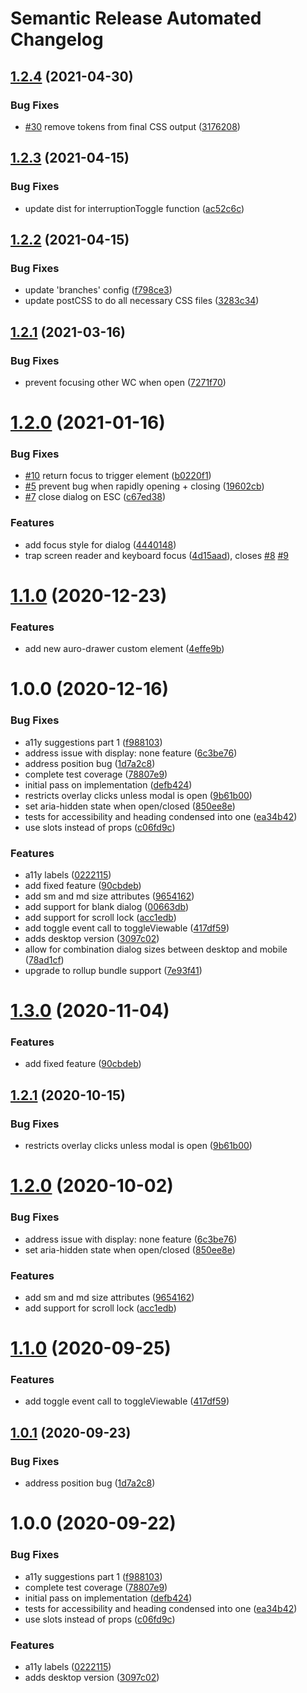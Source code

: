 # Semantic Release Automated Changelog

## [1.2.4](https://github.com/AlaskaAirlines/auro-interruption/compare/v1.2.3...v1.2.4) (2021-04-30)


### Bug Fixes

* [#30](https://github.com/AlaskaAirlines/auro-interruption/issues/30) remove tokens from final CSS output ([3176208](https://github.com/AlaskaAirlines/auro-interruption/commit/317620815fa84e13f297961888dda047cd2f5787))

## [1.2.3](https://github.com/AlaskaAirlines/auro-interruption/compare/v1.2.2...v1.2.3) (2021-04-15)


### Bug Fixes

* update dist for interruptionToggle function ([ac52c6c](https://github.com/AlaskaAirlines/auro-interruption/commit/ac52c6c05f48252fb5e4a502722a5d3da31eb83a))

## [1.2.2](https://github.com/AlaskaAirlines/auro-interruption/compare/v1.2.1...v1.2.2) (2021-04-15)


### Bug Fixes

* update 'branches' config ([f798ce3](https://github.com/AlaskaAirlines/auro-interruption/commit/f798ce339fa22d4decc48065d0bf9c9ddd76058f))
* update postCSS to do all necessary CSS files ([3283c34](https://github.com/AlaskaAirlines/auro-interruption/commit/3283c34b46cd341bcaa44da0efda220bc8c03102))

## [1.2.1](https://github.com/AlaskaAirlines/auro-interruption/compare/v1.2.0...v1.2.1) (2021-03-16)


### Bug Fixes

* prevent focusing other WC when open ([7271f70](https://github.com/AlaskaAirlines/auro-interruption/commit/7271f70d5f70affe4d27bd18f9d1df137a639904))

# [1.2.0](https://github.com/AlaskaAirlines/auro-interruption/compare/v1.1.0...v1.2.0) (2021-01-16)


### Bug Fixes

* [#10](https://github.com/AlaskaAirlines/auro-interruption/issues/10) return focus to trigger element ([b0220f1](https://github.com/AlaskaAirlines/auro-interruption/commit/b0220f1404a3e3acb3b11d008faa19a383e5f5e5))
* [#5](https://github.com/AlaskaAirlines/auro-interruption/issues/5) prevent bug when rapidly opening + closing ([19602cb](https://github.com/AlaskaAirlines/auro-interruption/commit/19602cbbb8cde79dbf32b0786e2a7295794b3afd))
* [#7](https://github.com/AlaskaAirlines/auro-interruption/issues/7) close dialog on ESC ([c67ed38](https://github.com/AlaskaAirlines/auro-interruption/commit/c67ed38750bd0d85f5924c7b6c04dba282fbf358))


### Features

* add focus style for dialog ([4440148](https://github.com/AlaskaAirlines/auro-interruption/commit/44401488226854cb464df19ef03ef2f250268c25))
* trap screen reader and keyboard focus ([4d15aad](https://github.com/AlaskaAirlines/auro-interruption/commit/4d15aad4cf82054cf03cdc6e9da7a947ae9e4302)), closes [#8](https://github.com/AlaskaAirlines/auro-interruption/issues/8) [#9](https://github.com/AlaskaAirlines/auro-interruption/issues/9)

# [1.1.0](https://github.com/AlaskaAirlines/auro-interruption/compare/v1.0.0...v1.1.0) (2020-12-23)


### Features

* add new auro-drawer custom element ([4effe9b](https://github.com/AlaskaAirlines/auro-interruption/commit/4effe9b4dffdab2951603675adcddeb4b21f1095))

# 1.0.0 (2020-12-16)


### Bug Fixes

* a11y suggestions part 1 ([f988103](https://github.com/AlaskaAirlines/auro-interruption/commit/f988103006bf0d05e4acf684f8ca522179a6c318))
* address issue with display: none feature ([6c3be76](https://github.com/AlaskaAirlines/auro-interruption/commit/6c3be76e431f66754f954976e0a530db8b9f0bab))
* address position bug ([1d7a2c8](https://github.com/AlaskaAirlines/auro-interruption/commit/1d7a2c88096653d70bcab30556fe1213ff77a7a8))
* complete test coverage ([78807e9](https://github.com/AlaskaAirlines/auro-interruption/commit/78807e9f256e0fc7a17a2454aa1e85024cfc38ac))
* initial pass on implementation ([defb424](https://github.com/AlaskaAirlines/auro-interruption/commit/defb424b1ea7668abee19327f3108c3c324535f5))
* restricts overlay clicks unless modal is open ([9b61b00](https://github.com/AlaskaAirlines/auro-interruption/commit/9b61b004114954863db120fef58cf1ae25201f98))
* set aria-hidden state when open/closed ([850ee8e](https://github.com/AlaskaAirlines/auro-interruption/commit/850ee8e26b97bba955f8300111f844b58ea121aa))
* tests for accessibility and heading condensed into one ([ea34b42](https://github.com/AlaskaAirlines/auro-interruption/commit/ea34b42d04b68a5960dbbaf48ead7a4a4a3efc43))
* use slots instead of props ([c06fd9c](https://github.com/AlaskaAirlines/auro-interruption/commit/c06fd9c6833f1674d4482a81760a409fcd7ef0a8))


### Features

* a11y labels ([0222115](https://github.com/AlaskaAirlines/auro-interruption/commit/0222115de0146cb00eac714c74dacc37d0b0b4d5))
* add fixed feature ([90cbdeb](https://github.com/AlaskaAirlines/auro-interruption/commit/90cbdebe3c4a2d9dfb7a8b1671279a363afed4c1))
* add sm and md size attributes ([9654162](https://github.com/AlaskaAirlines/auro-interruption/commit/9654162cef6082c5c5e90711750ddda05cf8195d))
* add support for blank dialog ([00663db](https://github.com/AlaskaAirlines/auro-interruption/commit/00663db92ff86840136885e470b1b21935a9c5ba))
* add support for scroll lock ([acc1edb](https://github.com/AlaskaAirlines/auro-interruption/commit/acc1edb0160b513c772a3e00ab6f919497ac7bac))
* add toggle event call to toggleViewable ([417df59](https://github.com/AlaskaAirlines/auro-interruption/commit/417df59e3ef70779ddc20b2e3319f140001b03cb))
* adds desktop version ([3097c02](https://github.com/AlaskaAirlines/auro-interruption/commit/3097c025cddec5b458218a297a92d68fae98faf9))
* allow for combination dialog sizes between desktop and mobile ([78ad1cf](https://github.com/AlaskaAirlines/auro-interruption/commit/78ad1cfaceeb84df912eef4bf8549fd8a5f71af2))
* upgrade to rollup bundle support ([7e93f41](https://github.com/AlaskaAirlines/auro-interruption/commit/7e93f41c26b1f3f652f677b358a5fb0978c3af70))

# [1.3.0](https://github.com/AlaskaAirlines/auro-dialog/compare/v1.2.1...v1.3.0) (2020-11-04)


### Features

* add fixed feature ([90cbdeb](https://github.com/AlaskaAirlines/auro-dialog/commit/90cbdebe3c4a2d9dfb7a8b1671279a363afed4c1))

## [1.2.1](https://github.com/AlaskaAirlines/auro-dialog/compare/v1.2.0...v1.2.1) (2020-10-15)


### Bug Fixes

* restricts overlay clicks unless modal is open ([9b61b00](https://github.com/AlaskaAirlines/auro-dialog/commit/9b61b004114954863db120fef58cf1ae25201f98))

# [1.2.0](https://github.com/AlaskaAirlines/auro-dialog/compare/v1.1.0...v1.2.0) (2020-10-02)


### Bug Fixes

* address issue with display: none feature ([6c3be76](https://github.com/AlaskaAirlines/auro-dialog/commit/6c3be76e431f66754f954976e0a530db8b9f0bab))
* set aria-hidden state when open/closed ([850ee8e](https://github.com/AlaskaAirlines/auro-dialog/commit/850ee8e26b97bba955f8300111f844b58ea121aa))


### Features

* add sm and md size attributes ([9654162](https://github.com/AlaskaAirlines/auro-dialog/commit/9654162cef6082c5c5e90711750ddda05cf8195d))
* add support for scroll lock ([acc1edb](https://github.com/AlaskaAirlines/auro-dialog/commit/acc1edb0160b513c772a3e00ab6f919497ac7bac))

# [1.1.0](https://github.com/AlaskaAirlines/auro-dialog/compare/v1.0.1...v1.1.0) (2020-09-25)


### Features

* add toggle event call to toggleViewable ([417df59](https://github.com/AlaskaAirlines/auro-dialog/commit/417df59e3ef70779ddc20b2e3319f140001b03cb))

## [1.0.1](https://github.com/AlaskaAirlines/auro-dialog/compare/v1.0.0...v1.0.1) (2020-09-23)


### Bug Fixes

* address position bug ([1d7a2c8](https://github.com/AlaskaAirlines/auro-dialog/commit/1d7a2c88096653d70bcab30556fe1213ff77a7a8))

# 1.0.0 (2020-09-22)


### Bug Fixes

* a11y suggestions part 1 ([f988103](https://github.com/AlaskaAirlines/auro-dialog/commit/f988103006bf0d05e4acf684f8ca522179a6c318))
* complete test coverage ([78807e9](https://github.com/AlaskaAirlines/auro-dialog/commit/78807e9f256e0fc7a17a2454aa1e85024cfc38ac))
* initial pass on implementation ([defb424](https://github.com/AlaskaAirlines/auro-dialog/commit/defb424b1ea7668abee19327f3108c3c324535f5))
* tests for accessibility and heading condensed into one ([ea34b42](https://github.com/AlaskaAirlines/auro-dialog/commit/ea34b42d04b68a5960dbbaf48ead7a4a4a3efc43))
* use slots instead of props ([c06fd9c](https://github.com/AlaskaAirlines/auro-dialog/commit/c06fd9c6833f1674d4482a81760a409fcd7ef0a8))


### Features

* a11y labels ([0222115](https://github.com/AlaskaAirlines/auro-dialog/commit/0222115de0146cb00eac714c74dacc37d0b0b4d5))
* adds desktop version ([3097c02](https://github.com/AlaskaAirlines/auro-dialog/commit/3097c025cddec5b458218a297a92d68fae98faf9))
